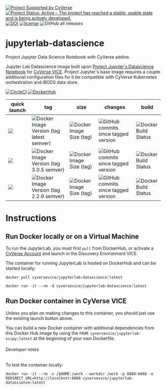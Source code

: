 [![Project Supported by CyVerse](https://img.shields.io/badge/Supported%20by-CyVerse-blue.svg)](https://learning.cyverse.org/projects/vice/en/latest/) [![Project Status: Active – The project has reached a stable, usable state and is being actively developed.](https://www.repostatus.org/badges/latest/active.svg)](https://www.repostatus.org/#active) [![DOI](https://zenodo.org/badge/DOI/10.5281/zenodo.3903534.svg)](https://doi.org/10.5281/zenodo.3903534) [![license](https://img.shields.io/badge/license-GPLv3-blue.svg?style=flat-square)](https://opensource.org/licenses/GPL-3.0) ![GitHub all releases](https://img.shields.io/github/downloads/cyverse-vice/jupyterlab-datascience/total?style=flat-square)

# jupyterlab-datascience
Project Jupyter Data Science Notebook with CyVerse addins 

Jupyter Lab Datascience image built upon [Project Jupyter's Datascience Notebook](https://hub.docker.com/r/jupyter/datascience) for [CyVerse VICE](https://cyverse-visual-interactive-computing-environment.readthedocs-hosted.com/en/latest/index.html). Project Jupyter's base image requires a couple additional configuration files for it be compatible with CyVerse Kubernetes orchestration and iRODS data store.

[![CircleCI](https://circleci.com/gh/cyverse-vice/jupyterlab-datascience.svg?style=svg)](https://circleci.com/gh/cyverse-vice/jupyterlab-datascience) [![DockerHub](https://img.shields.io/badge/DockerHub-gray.svg?style=popout&logo=Docker)](https://hub.docker.com/r/cyversevice/jupyterlab-datascience)


quick launch | tag | size | changes | build | 
------------ | --- | ---- | ------- | ------|
<a href="https://de.cyverse.org/de/?type=quick-launch&quick-launch-id=91c72a5d-0ce9-484f-a1f1-feba4cab75a5&app-id=bc93504c-d584-11e9-8413-008cfa5ae621" target="_blank"><img src="https://de.cyverse.org/Powered-By-CyVerse-blue.svg"></a> | ![Docker Image Version (tag latest semver)](https://img.shields.io/docker/v/cyversevice/jupyterlab-datascience/latest?style=flat-square) | ![Docker Image Size (tag)](https://img.shields.io/docker/image-size/cyversevice/jupyterlab-datascience/latest?style=flat-square) | ![GitHub commits since tagged version](https://img.shields.io/github/commits-since/cyverse-vice/jupyterlab-datascience/latest/main?style=flat-square) | ![Docker Build Status](https://img.shields.io/docker/build/cyversevice/jupyterlab-datascience?style=flat-square)
<a href="https://de.cyverse.org/de/?type=quick-launch&quick-launch-id=91c72a5d-0ce9-484f-a1f1-feba4cab75a5&app-id=bc93504c-d584-11e9-8413-008cfa5ae621" target="_blank"><img src="https://de.cyverse.org/Powered-By-CyVerse-blue.svg"></a> | ![Docker Image Version (tag 3.0.5 semver)](https://img.shields.io/docker/v/cyversevice/jupyterlab-datascience/3.0.5?style=flat-square) | ![Docker Image Size (tag)](https://img.shields.io/docker/image-size/cyversevice/jupyterlab-datascience/3.0.5?style=flat-square) | ![GitHub commits since tagged version](https://img.shields.io/github/commits-since/cyverse-vice/jupyterlab-datascience/3.0.5/main?style=flat-square) | ![Docker Build Status](https://img.shields.io/docker/build/cyversevice/jupyterlab-datascience?style=flat-square)
<a href="https://de.cyverse.org/de/?type=quick-launch&quick-launch-id=91c72a5d-0ce9-484f-a1f1-feba4cab75a5&app-id=bc93504c-d584-11e9-8413-008cfa5ae621" target="_blank"><img src="https://de.cyverse.org/Powered-By-CyVerse-blue.svg"></a> | ![Docker Image Version (tag 2.2.9 semver)](https://img.shields.io/docker/v/cyversevice/jupyterlab-datascience/2.2.9?style=flat-square) | ![Docker Image Size (tag)](https://img.shields.io/docker/image-size/cyversevice/jupyterlab-datascience/2.2.9?style=flat-square) | ![GitHub commits since tagged version](https://img.shields.io/github/commits-since/cyverse-vice/jupyterlab-datascience/2.2.9/main?style=flat-square) | ![Docker Build Status](https://img.shields.io/docker/build/cyversevice/jupyterlab-datascience?style=flat-square)

# Instructions

## Run Docker locally or on a Virtual Machine

To run the JupyterLab, you must first `pull` from DockerHub, or activate a [CyVerse Account](https://user.cyverse.org/services/mine) and launch in the Discovery Environment VICE.

The container for running JupyterLab is hosted on DockerHub and can be started locally:


```
docker pull cyversevice/jupyterlab-datascience:latest
```

```
docker run -it --rm -d cyversevice/jupyterlab-datascience:latest
```

## Run Docker container in CyVerse VICE

Unless you plan on making changes to this container, you should just use the existing launch button above.

You can build a new Docker container with additional dependencies from this Docker Hub image by using the `FROM cyversevice/jupyterlab-scipy:latest` at the beginning of your own Dockerfile.

###### Developer notes

To test the container locally:

```
docker run -it --rm -v /$HOME:/work --workdir /work -p 8888:8888 -e REDIRECT_URL=http://localhost:8888 cyversevice/jupyterlab-datascience:latest
```
